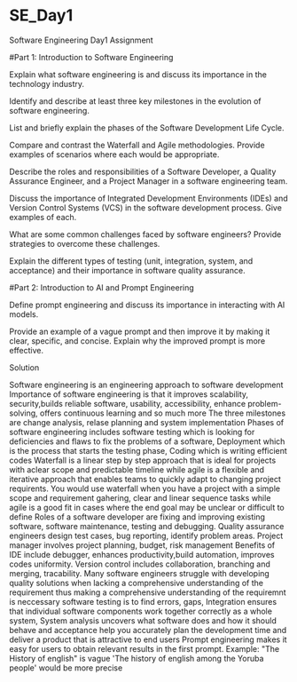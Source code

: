 # SE_Day1

Software Engineering Day1 Assignment

#Part 1: Introduction to Software Engineering

Explain what software engineering is and discuss its importance in the technology industry.

Identify and describe at least three key milestones in the evolution of software engineering.

List and briefly explain the phases of the Software Development Life Cycle.

Compare and contrast the Waterfall and Agile methodologies. Provide examples of scenarios where each would be appropriate.

Describe the roles and responsibilities of a Software Developer, a Quality Assurance Engineer, and a Project Manager in a software engineering team.

Discuss the importance of Integrated Development Environments (IDEs) and Version Control Systems (VCS) in the software development process. Give examples of each.

What are some common challenges faced by software engineers? Provide strategies to overcome these challenges.

Explain the different types of testing (unit, integration, system, and acceptance) and their importance in software quality assurance.

#Part 2: Introduction to AI and Prompt Engineering

Define prompt engineering and discuss its importance in interacting with AI models.

Provide an example of a vague prompt and then improve it by making it clear, specific, and concise. Explain why the improved prompt is more effective.

Solution

Software engineering is an engineering approach to software development
Importance of software engineering is that it improves scalability, security,builds reliable software, usability, accessibility, enhance problem-solving, offers continuous learning and so much more
The three milestones are change analysis, relase planning and system implementation
Phases of software engineering includes software testing which is looking for deficiencies and flaws to fix the problems of a software, Deployment which is the process that starts the testing phase, Coding which is writing efficient codes
Waterfall is a linear step by step approach that is ideal for projects with aclear scope and predictable timeline while agile is a flexible and iterative approach that enables teams to quickly adapt to changing project requirents. You would use waterfall when you have a project with a simple scope and requirement gahering, clear and linear sequence tasks while agile is a good fit in cases where the end goal may be unclear or difficult to define
Roles of a software developer are fixing and improving existing software, software maintenance, testing and debugging. Quality assurance engineers design test cases, bug reporting, identify problem areas. Project manager involves project planning, budget, risk management
Benefits of IDE include debugger, enhances productivity,build automation, improves codes uniformity. Version control includes collaboration, branching and merging, tracability.
Many software engineers struggle with developing quality solutions when lacking a comprehensive understanding of the requirement thus making a comprehensive understanding of the requiremnt is neccessary
software testing is to find errors, gaps, Integration ensures that individual software components work together correctly as a whole system, System analysis uncovers what software does and how it should behave and acceptance help you accurately plan the development time and deliver a product that is attractive to end users
Prompt engineering makes it easy for users to obtain relevant results in the first prompt. Example: "The History of english" is vague 'The history of english among the Yoruba people' would be more precise
